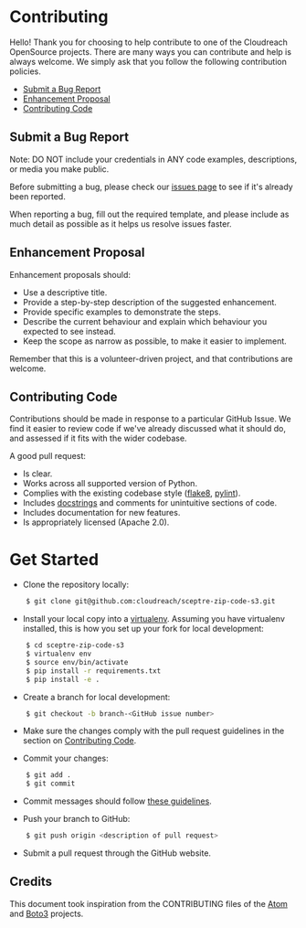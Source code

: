 # Contributing

Hello! Thank you for choosing to help contribute to one of the Cloudreach OpenSource projects. There are many ways you can contribute and help is always welcome.  We simply ask that you follow the following contribution policies.

- [Submit a Bug Report](#submit_a_bug_report)
- [Enhancement Proposal](#enhancement_proposal)
- [Contributing Code](#contributing_code)

## Submit a Bug Report

Note: DO NOT include your credentials in ANY code examples, descriptions, or media you make public.

Before submitting a bug, please check our [issues page](https://github.com/cloudreach/aws-lambda-es-cleanup/issues) to see if it's already been reported.

When reporting a bug, fill out the required template, and please include as much detail as possible as it helps us resolve issues faster.

## Enhancement Proposal

Enhancement proposals should:

* Use a descriptive title.
* Provide a step-by-step description of the suggested enhancement.
* Provide specific examples to demonstrate the steps.
* Describe the current behaviour and explain which behaviour you expected to see instead.
* Keep the scope as narrow as possible, to make it easier to implement.

Remember that this is a volunteer-driven project, and that contributions are welcome.

## Contributing Code

Contributions should be made in response to a particular GitHub Issue. We find it easier to review code if we've already discussed what it should do, and assessed if it fits with the wider codebase.

A good pull request:

* Is clear.
* Works across all supported version of Python.
* Complies with the existing codebase style ([flake8](http://flake8.pycqa.org/en/latest/), [pylint](https://www.pylint.org/)).
* Includes [docstrings](https://www.python.org/dev/peps/pep-0257/) and comments for unintuitive sections of code.
* Includes documentation for new features.
* Is appropriately licensed (Apache 2.0).



# Get Started

* Clone the repository locally:

```bash
    $ git clone git@github.com:cloudreach/sceptre-zip-code-s3.git
```

* Install your local copy into a [virtualenv](http://docs.python-guide.org/en/latest/dev/virtualenvs/). Assuming you have virtualenv installed, this is how you set up your fork for local development:

```bash
    $ cd sceptre-zip-code-s3
    $ virtualenv env
    $ source env/bin/activate
    $ pip install -r requirements.txt
    $ pip install -e .
```

* Create a branch for local development:

```bash
    $ git checkout -b branch-<GitHub issue number>
```

* Make sure the changes comply with the pull request guidelines in the section on [Contributing Code](#contributing_code).

* Commit your changes:

```bash
    $ git add .
    $ git commit
```

* Commit messages should follow [these guidelines](https://github.com/erlang/otp/wiki/Writing-good-commit-messages).

* Push your branch to GitHub:

```bash
    $ git push origin <description of pull request>
```

* Submit a pull request through the GitHub website.


Credits
-------

This document took inspiration from the CONTRIBUTING files of the [Atom](https://github.com/atom/atom/blob/abccce6ee9079fdaefdecb018e72ea64000e52ef/CONTRIBUTING.md) and [Boto3](https://github.com/boto/boto3/blob/e85febf46a819d901956f349afef0b0eaa4d906d/CONTRIBUTING.rst) projects.
